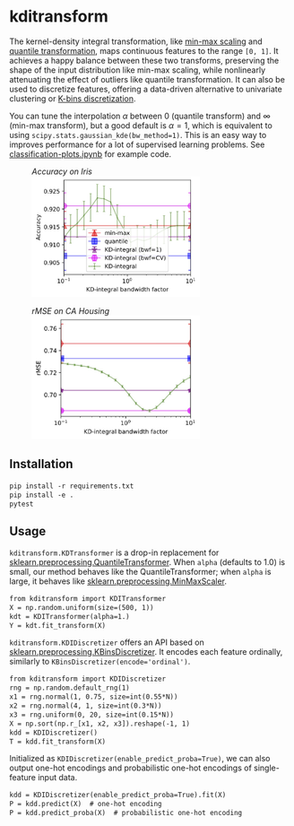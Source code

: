 # kditransform

The kernel-density integral transformation, like [min-max scaling](https://scikit-learn.org/stable/modules/generated/sklearn.preprocessing.MinMaxScaler.html) and [quantile transformation](https://scikit-learn.org/stable/modules/generated/sklearn.preprocessing.QuantileTransformer.html), maps continuous features to the range `[0, 1]`.
It achieves a happy balance between these two transforms, preserving the shape of the input distribution like min-max scaling, while nonlinearly attenuating the effect of outliers like quantile transformation.
It can also be used to discretize features, offering a data-driven alternative to univariate clustering or [K-bins discretization](https://scikit-learn.org/stable/modules/preprocessing.html#preprocessing-discretization).

You can tune the interpolation $\alpha$ between 0 (quantile transform) and $\infty$ (min-max transform), but a good default is $\alpha=1$, which is equivalent to using `scipy.stats.gaussian_kde(bw_method=1)`. This is an easy way to improves performance for a lot of supervised learning problems. See [classification-plots.ipynb](https://github.com/calvinmccarter/kditransform/blob/master/examples/classification-plots.ipynb) for example code.

<figure>
  <figcaption><i>Accuracy on Iris</i></figcaption>
  <img src="examples/Accuracy-vs-bwf-iris-pca.jpg" alt="drawing" width="300"/>
</figure>
<figure>
  <figcaption><i>rMSE on CA Housing</i></figcaption>
  <img src="examples/MSE-vs-bwf-cahousing-linr-nolegend.jpg" alt="drawing" width="300"/>
</figure>
    

## Installation 

```
pip install -r requirements.txt
pip install -e .
pytest
```

## Usage

`kditransform.KDTransformer` is a drop-in replacement for [sklearn.preprocessing.QuantileTransformer](https://scikit-learn.org/stable/modules/generated/sklearn.preprocessing.QuantileTransformer.html). When `alpha` (defaults to 1.0) is small, our method behaves like the QuantileTransformer; when `alpha` is large, it behaves like [sklearn.preprocessing.MinMaxScaler](https://scikit-learn.org/stable/modules/generated/sklearn.preprocessing.MinMaxScaler.html).

```
from kditransform import KDITransformer
X = np.random.uniform(size=(500, 1))
kdt = KDITransformer(alpha=1.)
Y = kdt.fit_transform(X)
```

`kditransform.KDIDiscretizer` offers an API based on [sklearn.preprocessing.KBinsDiscretizer](https://scikit-learn.org/stable/modules/generated/sklearn.preprocessing.KBinsDiscretizer.html). It encodes each feature ordinally, similarly to `KBinsDiscretizer(encode='ordinal')`.

```
from kditransform import KDIDiscretizer
rng = np.random.default_rng(1)
x1 = rng.normal(1, 0.75, size=int(0.55*N))
x2 = rng.normal(4, 1, size=int(0.3*N))
x3 = rng.uniform(0, 20, size=int(0.15*N))
X = np.sort(np.r_[x1, x2, x3]).reshape(-1, 1)
kdd = KDIDiscretizer()
T = kdd.fit_transform(X)
```

Initialized as `KDIDiscretizer(enable_predict_proba=True)`, we can also output one-hot encodings and probabilistic one-hot encodings of single-feature input data.

```
kdd = KDIDiscretizer(enable_predict_proba=True).fit(X)
P = kdd.predict(X)  # one-hot encoding
P = kdd.predict_proba(X)  # probabilistic one-hot encoding
```
